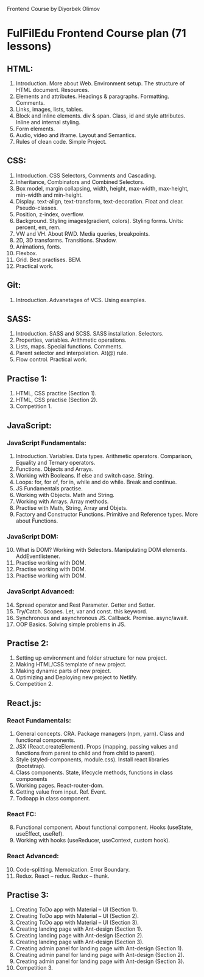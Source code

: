 Frontend Course by Diyorbek Olimov

# FulFilEdu Frontend Course plan (71 lessons)

## HTML:
1. Introduction. More about Web. Environment setup. The structure of HTML document. Resources.
2. Elements and attributes. Headings & paragraphs. Formatting. Comments.
3. Links, images, lists, tables.
4. Block and inline elements. div & span. Class, id and style attributes. Inline and internal styling.
5. Form elements.
6. Audio, video and iframe. Layout and Semantics.
7. Rules of clean code. Simple Project.

## CSS:
1. Introduction. CSS Selectors, Comments and Cascading.
2. Inheritance, Combinators and Combined Selectors.
3. Box model, margin collapsing, width, height, max-width, max-height, min-width and min-height.
4. Display. text-align, text-transform, text-decoration. Float and clear. Pseudo-classes.
5. Position, z-index, overflow.
6. Background. Styling images(gradient, colors). Styling forms. Units: percent, em, rem.
7. VW and VH. About RWD. Media queries, breakpoints.
8. 2D, 3D transforms. Transitions. Shadow.
9. Animations, fonts.
10. Flexbox.
11. Grid. Best practises. BEM.
12. Practical work.

## Git:
1.	Introduction. Advanetages of VCS. Using examples.

## SASS:
1.	Introduction. SASS and SCSS. SASS installation. Selectors.
2.	Properties, variables. Arithmetic operations. 
3.	Lists, maps. Special functions. Comments.
4.	Parent selector and interpolation. At(@) rule. 
5.	Flow control. Practical work.

## Practise 1:
1. HTML, CSS practise (Section 1).
2. HTML, CSS practise (Section 2).
3. Competition 1.

## JavaScript:
### JavaScript Fundamentals:
1. Introduction. Variables. Data types. Arithmetic operators.
   Comparison, Equality and Ternary operators.
2. Functions. Objects and Arrays.
3. Working with Booleans. If else and switch case. String.
4. Loops: for, for of, for in, while and do while. Break and continue.
5. JS Fundamentals practise.
6. Working with Objects. Math and String.
7. Working with Arrays. Array methods.
8. Practise with Math, String, Array and Objets.
9. Factory and Constructor Functions. Primitive and Reference types. More about Functions.

### JavaScript DOM:
10. What is DOM? Working with Selectors. Manipulating DOM elements. AddEventlistener.
11. Practise working with DOM.
12. Practise working with DOM.
13. Practise working with DOM.
### JavaScript Advanced: 
14. Spread operator and Rest Parameter. Getter and Setter.
15. Try/Catch. Scopes. Let, var and const. this keyword.
16. Synchronous and asynchronous JS. Callback. Promise. async/await.
17. OOP Basics. Solving simple problems in JS.

## Practise 2:
1. Setting up environment and folder structure for new project.
2. Making HTML/CSS template of new project.
3. Making dynamic parts of new project.
4. Optimizing and Deploying new project to Netlify.
5. Competition 2.
## React.js:
### React Fundamentals: 
1.	General concepts. CRA. Package managers (npm, yarn). Class and functional components.
2.	JSX (React.createElement). Props (mapping, passing values and functions from parent to child and from child to parent).
3.	Style (styled-components, module.css). Install react libraries (bootstrap).
4.	Class components. State, lifecycle methods, functions in class components
5.	Working pages. React-router-dom.
6.	Getting value from input. Ref. Event.
7.	Todoapp in class component.
### React FC:
8.	Functional component. About functional component. Hooks (useState, useEffect, useRef).
9.	Working with hooks (useReducer, useContext, custom hook). 
### React Advanced: 
10.	Code-splitting. Memoization. Error Boundary.
11.	Redux. React – redux. Redux – thunk.

## Practise 3:
1.	Creating ToDo app with Material – UI (Section 1).
2.	Creating ToDo app with Material – UI (Section 2).
3.	Creating ToDo app with Material – UI (Section 3).
4.	Creating landing page with Ant-design (Section 1).
5.	Creating landing page with Ant-design (Section 2).
6.	Creating landing page with Ant-design (Section 3).
7.	Creating admin panel for landing page with Ant-design (Section 1).
8.	Creating admin panel for landing page with Ant-design (Section 2).
9.	Creating admin panel for landing page with Ant-design (Section 3).
10.	Competition 3.

